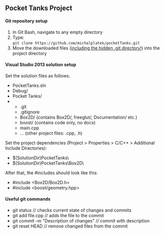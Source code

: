 <h2>Pocket Tanks Project</h2>

<h4>Git repository setup</h4>
<ol>
	<li>In Git Bash, navigate to any empty directory</li>
	<li>Type:<br /><code>git clone https://github.com/michalplatek/pocketTanks.git</code></li>
	<li>Move the downloaded files (<u>including the hidden .git directory!</u>) into the project directory</li>
</ol>

<h4>Visual Studio 2013 solution setup</h4>

<p>Set the solution files as follows:</p>
<ul>
		<li>PocketTanks.sln</li>
		<li>Debug/</li>
		<li>Pocket Tanks/</li>
		<li>
			<ul>
				<li>.git</li>
				<li>.gitignore</li>
				<li>Box2D/ (contains Box2D/, freeglut/, Documentation/ etc.)</li>
				<li>boost/ (contains code only, no docs)</li>
				<li>main.cpp</li>
				<li>... (other project files: .cpp, .h)</li>
			</ul>
		</li>
</ul>

<p>Set the project dependencies (Project > Properties > C/C++ > Additional Include Directories):</p>
<ul>
	<li>$(SolutionDir)PocketTanks\</li>
	<li>$(SolutionDir)PocketTanks\Box2D\</li>
</ul>

<p>After that, the #includes should look like this:</p>
<ul>
	<li>#include &lt;Box2D/Box2D.h&gt;</li>
	<li>#include &lt;boost/geometry.hpp&gt;</li>
</ul>

<h4>Useful git commands</h4>
<ul>
	<li>git status // checks current state of changes and commits</li>
	<li>git add file.cpp // adds the file to the commit</li>
	<li>git commit -m "Description of changes" // commit with description</li>
	<li>git reset HEAD // remove changed files from the commit</li>
</ul>
